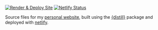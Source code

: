 <!-- README.md is generated from README.Rmd. Please edit that file -->
<!-- badges: start -->

[![Render & Deploy
Site](https://github.com/jhelvy/jhelvy.github.io/actions/workflows/build_site.yml/badge.svg?branch=master)](https://github.com/jhelvy/jhelvy.github.io/actions/workflows/build_site.yml)
[![Netlify
Status](https://api.netlify.com/api/v1/badges/e0340c5d-1307-44e4-bbeb-f1cf230d8fdc/deploy-status)](https://app.netlify.com/sites/jhelvy/deploys)
<!-- badges: end -->

Source files for my [personal website](https://jhelvy.com), built using
the [{distill}](https://rstudio.github.io/distill/) package and deployed
with [netlify](https://www.netlify.com/).
